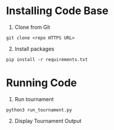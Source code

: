 # Installing Code Base
1. Clone from Git

``git clone <repo HTTPS URL>``

2. Install packages

``pip install -r requirements.txt``

# Running Code
1. Run tournament

``python3 run_tournament.py``


2. Display Tournament Output

